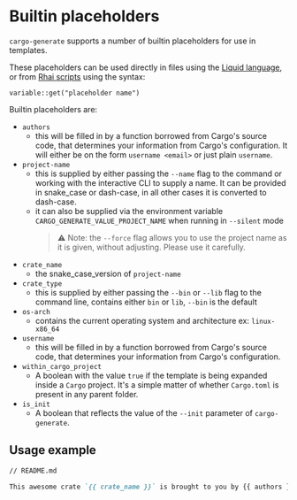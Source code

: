 # Builtin placeholders

`cargo-generate` supports a number of builtin placeholders for use in templates.

These placeholders can be used directly in files using the [Liquid language][liquid], or from
[Rhai scripts][rhai] using the syntax:

```rhai
variable::get("placeholder name")
````

Builtin placeholders are:

* `authors`
    * this will be filled in by a function borrowed from Cargo's source code, that determines your information from
      Cargo's configuration. It will either be on the form `username <email>` or just plain `username`.
* `project-name`
    * this is supplied by either passing the `--name` flag to the command or working with the interactive CLI to supply
      a name. It can be provided in snake_case or dash-case, in all other cases it is converted to dash-case.
    * it can also be supplied via the environment variable `CARGO_GENERATE_VALUE_PROJECT_NAME` when running in `--silent` mode 
      > ⚠️ Note: the `--force` flag allows you to use the project name as it is given, without adjusting. Please use it carefully.
* `crate_name`
    * the snake_case_version of `project-name`
* `crate_type`
    * this is supplied by either passing the `--bin` or `--lib` flag to the command line, contains either `bin`
      or `lib`, `--bin` is the default
* `os-arch`
    * contains the current operating system and architecture ex: `linux-x86_64`
* `username`
    * this will be filled in by a function borrowed from Cargo's source code, that determines your information from
      Cargo's
      configuration.
* `within_cargo_project`
    * A boolean with the value `true` if the template is being expanded inside a `Cargo` project. It's
      a simple matter of whether `Cargo.toml` is present in any parent folder.
* `is_init`
    * A boolean that reflects the value of the `--init` parameter of `cargo-generate`.

## Usage example

```markdown
// README.md

This awesome crate `{{ crate_name }}` is brought to you by {{ authors }}.
```

[liquid]: https://shopify.github.io/liquid

[Rhai]: https://rhai.rs/book/
